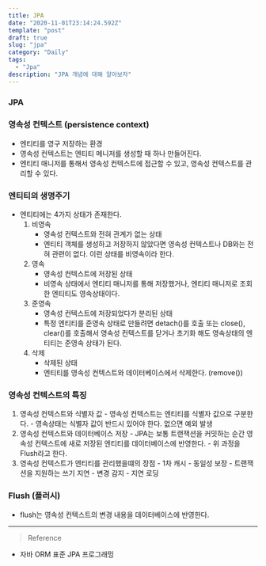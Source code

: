 ```yaml
---
title: JPA
date: "2020-11-01T23:14:24.592Z"
template: "post"
draft: true
slug: "jpa"
category: "Daily"
tags:
  - "Jpa"
description: "JPA 개념에 대해 알아보자"
---
```


### JPA

### 영속성 컨텍스트 (persistence context)
- 엔티티를 영구 저장하는 환경
- 영속성 컨텍스트는 엔티티 메니저를 생성할 때 하나 만들어진다.
- 엔티티 매니저를 통해서 영속성 컨텍스트에 접근할 수 있고, 영속성 컨텍스트를 관리할 수 있다.

### 엔티티의 생명주기
- 엔티티에는 4가지 상태가 존재한다.
    1. 비영속
        - 영속성 컨텍스트와 전혀 관계가 없는 상태
        - 엔티티 객체를 생성하고 저장하지 않았다면 영속성 컨텍스트나 DB와는 전혀 관련이 없다. 이런 상태를 비영속이라 한다.
    2. 영속
        - 영속성 컨텍스트에 저장된 상태
        - 비영속 상태에서 엔티티 매니저를 통해 저장했거나, 엔티티 매니저로 조회한 엔티티도 영속상태이다.
    3. 준영속
        - 영속성 컨텍스트에 저장되었다가 분리된 상태
        - 특정 엔티티를 준영속 상태로 만들려면 detach()를 호출 또는  close(), clear()를 호출해서 영속성 컨텍스트를 닫거나 초기화 해도 영속상태의 엔티티는 준영속 상태가 된다.
    4. 삭제
        - 삭제된 상태
        - 엔티티를 영속성 컨텍스트와 데이터베이스에서 삭제한다. (remove())

### 영속성 컨텍스트의 특징
1. 영속성 컨텍스트와 식별자 값
        - 영속성 컨텍스트는 엔티티를 식별자 값으로 구분한다.
        - 영속상태는 식별자 값이 반드시 있어야 한다. 없으면 예외 발생
2. 영속성 컨텍스트와 데이터베이스 저장
        - JPA는 보통 트랜잭션을 커밋하는 순간 영속성 컨텍스트에 새로 저장된 엔티티를 데이터베이스에 반영한다.
        - 위 과정을 Flush라고 한다.
3. 영속성 컨텍스트가 엔티티를 관리했을떄의 장점
        - 1차 캐시
        - 동일성 보장
        - 트랜잭션을 지원하는 쓰기 지연
        - 변경 감지
        - 지연 로딩


### Flush (플러시)
- flush는 영속성 컨텍스트의 변경 내용을 데이터베이스에 반영한다.



<hr>

> Reference
- 자바 ORM 표준 JPA 프로그래밍